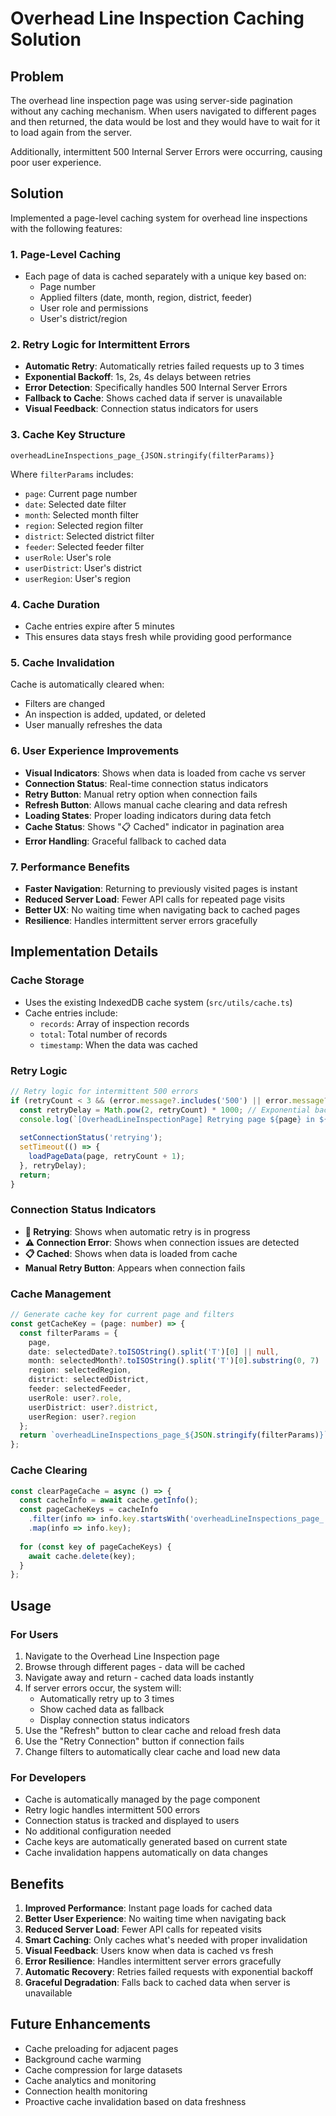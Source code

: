 # Overhead Line Inspection Caching Solution

## Problem
The overhead line inspection page was using server-side pagination without any caching mechanism. When users navigated to different pages and then returned, the data would be lost and they would have to wait for it to load again from the server.

Additionally, intermittent 500 Internal Server Errors were occurring, causing poor user experience.

## Solution
Implemented a page-level caching system for overhead line inspections with the following features:

### 1. Page-Level Caching
- Each page of data is cached separately with a unique key based on:
  - Page number
  - Applied filters (date, month, region, district, feeder)
  - User role and permissions
  - User's district/region

### 2. Retry Logic for Intermittent Errors
- **Automatic Retry**: Automatically retries failed requests up to 3 times
- **Exponential Backoff**: 1s, 2s, 4s delays between retries
- **Error Detection**: Specifically handles 500 Internal Server Errors
- **Fallback to Cache**: Shows cached data if server is unavailable
- **Visual Feedback**: Connection status indicators for users

### 3. Cache Key Structure
```
overheadLineInspections_page_{JSON.stringify(filterParams)}
```

Where `filterParams` includes:
- `page`: Current page number
- `date`: Selected date filter
- `month`: Selected month filter
- `region`: Selected region filter
- `district`: Selected district filter
- `feeder`: Selected feeder filter
- `userRole`: User's role
- `userDistrict`: User's district
- `userRegion`: User's region

### 4. Cache Duration
- Cache entries expire after 5 minutes
- This ensures data stays fresh while providing good performance

### 5. Cache Invalidation
Cache is automatically cleared when:
- Filters are changed
- An inspection is added, updated, or deleted
- User manually refreshes the data

### 6. User Experience Improvements
- **Visual Indicators**: Shows when data is loaded from cache vs server
- **Connection Status**: Real-time connection status indicators
- **Retry Button**: Manual retry option when connection fails
- **Refresh Button**: Allows manual cache clearing and data refresh
- **Loading States**: Proper loading indicators during data fetch
- **Cache Status**: Shows "📋 Cached" indicator in pagination area
- **Error Handling**: Graceful fallback to cached data

### 7. Performance Benefits
- **Faster Navigation**: Returning to previously visited pages is instant
- **Reduced Server Load**: Fewer API calls for repeated page visits
- **Better UX**: No waiting time when navigating back to cached pages
- **Resilience**: Handles intermittent server errors gracefully

## Implementation Details

### Cache Storage
- Uses the existing IndexedDB cache system (`src/utils/cache.ts`)
- Cache entries include:
  - `records`: Array of inspection records
  - `total`: Total number of records
  - `timestamp`: When the data was cached

### Retry Logic
```typescript
// Retry logic for intermittent 500 errors
if (retryCount < 3 && (error.message?.includes('500') || error.message?.includes('Internal Server Error'))) {
  const retryDelay = Math.pow(2, retryCount) * 1000; // Exponential backoff: 1s, 2s, 4s
  console.log(`[OverheadLineInspectionPage] Retrying page ${page} in ${retryDelay}ms (attempt ${retryCount + 1}/3)`);
  
  setConnectionStatus('retrying');
  setTimeout(() => {
    loadPageData(page, retryCount + 1);
  }, retryDelay);
  return;
}
```

### Connection Status Indicators
- **🔄 Retrying**: Shows when automatic retry is in progress
- **⚠️ Connection Error**: Shows when connection issues are detected
- **📋 Cached**: Shows when data is loaded from cache
- **Manual Retry Button**: Appears when connection fails

### Cache Management
```typescript
// Generate cache key for current page and filters
const getCacheKey = (page: number) => {
  const filterParams = {
    page,
    date: selectedDate?.toISOString().split('T')[0] || null,
    month: selectedMonth?.toISOString().split('T')[0].substring(0, 7) || null,
    region: selectedRegion,
    district: selectedDistrict,
    feeder: selectedFeeder,
    userRole: user?.role,
    userDistrict: user?.district,
    userRegion: user?.region
  };
  return `overheadLineInspections_page_${JSON.stringify(filterParams)}`;
};
```

### Cache Clearing
```typescript
const clearPageCache = async () => {
  const cacheInfo = await cache.getInfo();
  const pageCacheKeys = cacheInfo
    .filter(info => info.key.startsWith('overheadLineInspections_page_'))
    .map(info => info.key);
  
  for (const key of pageCacheKeys) {
    await cache.delete(key);
  }
};
```

## Usage

### For Users
1. Navigate to the Overhead Line Inspection page
2. Browse through different pages - data will be cached
3. Navigate away and return - cached data loads instantly
4. If server errors occur, the system will:
   - Automatically retry up to 3 times
   - Show cached data as fallback
   - Display connection status indicators
5. Use the "Refresh" button to clear cache and reload fresh data
6. Use the "Retry Connection" button if connection fails
7. Change filters to automatically clear cache and load new data

### For Developers
- Cache is automatically managed by the page component
- Retry logic handles intermittent 500 errors
- Connection status is tracked and displayed to users
- No additional configuration needed
- Cache keys are automatically generated based on current state
- Cache invalidation happens automatically on data changes

## Benefits
1. **Improved Performance**: Instant page loads for cached data
2. **Better User Experience**: No waiting time when navigating back
3. **Reduced Server Load**: Fewer API calls for repeated visits
4. **Smart Caching**: Only caches what's needed with proper invalidation
5. **Visual Feedback**: Users know when data is cached vs fresh
6. **Error Resilience**: Handles intermittent server errors gracefully
7. **Automatic Recovery**: Retries failed requests with exponential backoff
8. **Graceful Degradation**: Falls back to cached data when server is unavailable

## Future Enhancements
- Cache preloading for adjacent pages
- Background cache warming
- Cache compression for large datasets
- Cache analytics and monitoring
- Connection health monitoring
- Proactive cache invalidation based on data freshness 